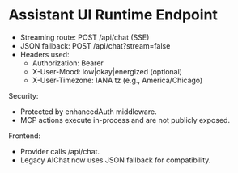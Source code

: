 # Assistant UI Runtime Endpoint

- Streaming route: POST /api/chat (SSE)
- JSON fallback: POST /api/chat?stream=false
- Headers used:
  - Authorization: Bearer <jwt>
  - X-User-Mood: low|okay|energized (optional)
  - X-User-Timezone: IANA tz (e.g., America/Chicago)

Security:
- Protected by enhancedAuth middleware.
- MCP actions execute in-process and are not publicly exposed.

Frontend:
- Provider calls /api/chat.
- Legacy AIChat now uses JSON fallback for compatibility.
